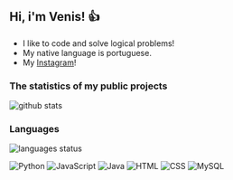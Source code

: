 ## Hi, i'm Venis! :thumbsup:

* I like to code and solve logical problems!
* My native language is portuguese.
* My [Instagram](https://www.instagram.com/venismendes/)!

### The statistics of my public projects
![github stats](https://github-readme-stats.vercel.app/api?username=venismendes&count_private=true)

### Languages
![languages status](https://github-readme-stats.vercel.app/api/top-langs/?username=venismendes&layout=compact)

![Python](https://img.shields.io/badge/-Python-blue)
![JavaScript](https://img.shields.io/badge/-JavaScript-yellow)
![Java](https://img.shields.io/badge/-Java-yellowgreen)
![HTML](https://img.shields.io/badge/-HTML-orange)
![CSS](https://img.shields.io/badge/-CSS-green)
![MySQL](https://img.shields.io/badge/-MySQL-lightgrey)

